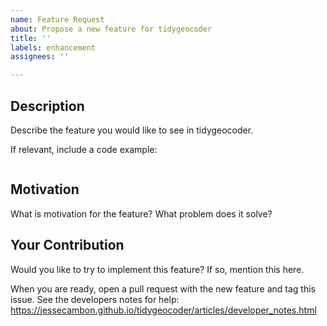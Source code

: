 ```yaml
---
name: Feature Request
about: Propose a new feature for tidygeocoder 
title: ''
labels: enhancement
assignees: ''

---
```


## Description

Describe the feature you would like to see in tidygeocoder. 

If relevant, include a code example:

```r


```

## Motivation

What is motivation for the feature? What problem does it solve?

## Your Contribution

Would you like to try to implement this feature? If so, mention this here. 

When you are ready, open a pull request with the new feature and tag this issue. See the developers notes for help: https://jessecambon.github.io/tidygeocoder/articles/developer_notes.html 
